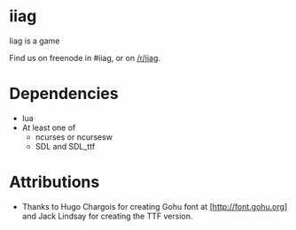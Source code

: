 iiag
====

Iiag is a game

Find us on freenode in #iiag, or on [/r/iiag](http://reddit.com/r/iiag).


Dependencies
============
 - lua
 - At least one of 
   - ncurses or ncursesw
   - SDL and SDL_ttf

Attributions
============
 - Thanks to Hugo Chargois for creating Gohu font at [http://font.gohu.org] and Jack Lindsay for creating the TTF version.


